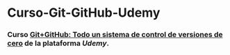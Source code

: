 Curso-Git-GitHub-Udemy
======================
### Curso [Git+GitHub: Todo un sistema de control de versiones de cero](https://www.udemy.com/git-github) de la plataforma _Udemy_.
